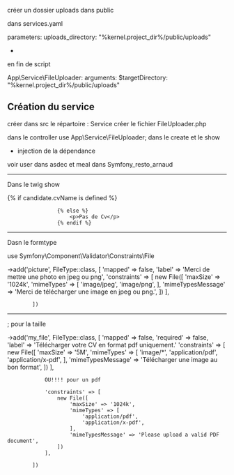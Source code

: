créer un dossier uploads dans public

dans services.yaml

parameters:
uploads_directory: "%kernel.project_dir%/public/uploads"

-

en fin de script

App\Service\FileUploader:
arguments:
$targetDirectory: "%kernel.project_dir%/public/uploads"

## Création du service

créer dans src le répartoire : Service
créer le fichier FileUploader.php

dans le controller
use App\Service\FileUploader; dans le create et le show

- injection de la dépendance

voir user dans asdec et meal dans Symfony_resto_arnaud

---

Dans le twig show

{% if candidate.cvName is defined %}
<img src="{{ asset('uploads/') }}{{ candidate.cvName }}" alt="" style="max-width: 7rem; height: auto; border-radius: 50%;">

    				{% else %}
    					<p>Pas de Cv</p>
    				{% endif %}

---

Dasn le formtype

use Symfony\Component\Validator\Constraints\File

->add('picture', FileType::class, [
'mapped' => false,
'label' => 'Merci de mettre une photo en jpeg ou png',
'constraints' => [
new File([
'maxSize' => '1024k',
'mimeTypes' => [
'image/jpeg',
'image/png',
],
'mimeTypesMessage' => 'Merci de télécharger une image en jpeg ou png.',
])
],

            ])

---

; pour la taille

->add('my_file', FileType::class, [
'mapped' => false,
'required' => false,
'label' => 'Télécharger votre CV en format pdf uniquement.'
'constraints' => [
new File([
'maxSize' => '5M',
'mimeTypes' => [
'image/*',
'application/pdf',
'application/x-pdf',
],
'mimeTypesMessage' => 'Télécharger une image au bon format',
])
],

                OU!!!! pour un pdf

                'constraints' => [
                    new File([
                        'maxSize' => '1024k',
                        'mimeTypes' => [
                            'application/pdf',
                            'application/x-pdf',
                        ],
                        'mimeTypesMessage' => 'Please upload a valid PDF document',
                    ])
                ],

            ])

